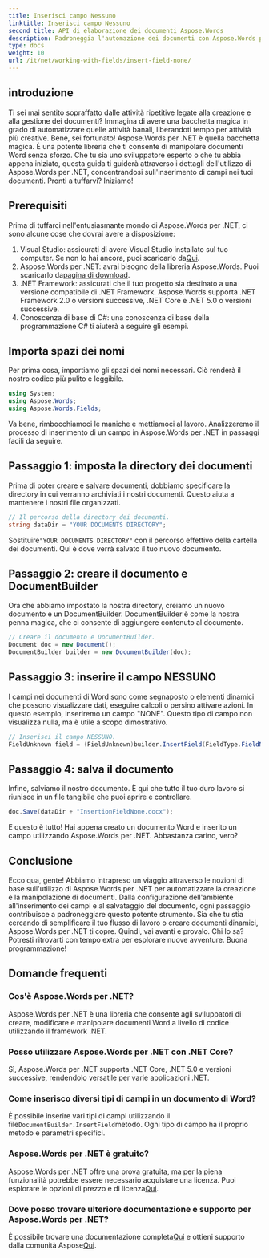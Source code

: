 ```yaml
---
title: Inserisci campo Nessuno
linktitle: Inserisci campo Nessuno
second_title: API di elaborazione dei documenti Aspose.Words
description: Padroneggia l'automazione dei documenti con Aspose.Words per .NET. Scopri come inserire i campi passo dopo passo e semplificare il flusso di lavoro. Perfetto per sviluppatori di tutti i livelli.
type: docs
weight: 10
url: /it/net/working-with-fields/insert-field-none/
---
```

## introduzione

Ti sei mai sentito sopraffatto dalle attività ripetitive legate alla creazione e alla gestione dei documenti? Immagina di avere una bacchetta magica in grado di automatizzare quelle attività banali, liberandoti tempo per attività più creative. Bene, sei fortunato! Aspose.Words per .NET è quella bacchetta magica. È una potente libreria che ti consente di manipolare documenti Word senza sforzo. Che tu sia uno sviluppatore esperto o che tu abbia appena iniziato, questa guida ti guiderà attraverso i dettagli dell'utilizzo di Aspose.Words per .NET, concentrandosi sull'inserimento di campi nei tuoi documenti. Pronti a tuffarvi? Iniziamo!

## Prerequisiti

Prima di tuffarci nell'entusiasmante mondo di Aspose.Words per .NET, ci sono alcune cose che dovrai avere a disposizione:

1.  Visual Studio: assicurati di avere Visual Studio installato sul tuo computer. Se non lo hai ancora, puoi scaricarlo da[Qui](https://visualstudio.microsoft.com/downloads/).
2.  Aspose.Words per .NET: avrai bisogno della libreria Aspose.Words. Puoi scaricarlo da[pagina di download](https://releases.aspose.com/words/net/).
3. .NET Framework: assicurati che il tuo progetto sia destinato a una versione compatibile di .NET Framework. Aspose.Words supporta .NET Framework 2.0 o versioni successive, .NET Core e .NET 5.0 o versioni successive.
4. Conoscenza di base di C#: una conoscenza di base della programmazione C# ti aiuterà a seguire gli esempi.

## Importa spazi dei nomi

Per prima cosa, importiamo gli spazi dei nomi necessari. Ciò renderà il nostro codice più pulito e leggibile.

```csharp
using System;
using Aspose.Words;
using Aspose.Words.Fields;
```

Va bene, rimbocchiamoci le maniche e mettiamoci al lavoro. Analizzeremo il processo di inserimento di un campo in Aspose.Words per .NET in passaggi facili da seguire.

## Passaggio 1: imposta la directory dei documenti

Prima di poter creare e salvare documenti, dobbiamo specificare la directory in cui verranno archiviati i nostri documenti. Questo aiuta a mantenere i nostri file organizzati.

```csharp
// Il percorso della directory dei documenti.
string dataDir = "YOUR DOCUMENTS DIRECTORY";
```

 Sostituire`"YOUR DOCUMENTS DIRECTORY"` con il percorso effettivo della cartella dei documenti. Qui è dove verrà salvato il tuo nuovo documento.

## Passaggio 2: creare il documento e DocumentBuilder

Ora che abbiamo impostato la nostra directory, creiamo un nuovo documento e un DocumentBuilder. DocumentBuilder è come la nostra penna magica, che ci consente di aggiungere contenuto al documento.

```csharp
// Creare il documento e DocumentBuilder.
Document doc = new Document();
DocumentBuilder builder = new DocumentBuilder(doc);
```

## Passaggio 3: inserire il campo NESSUNO

I campi nei documenti di Word sono come segnaposto o elementi dinamici che possono visualizzare dati, eseguire calcoli o persino attivare azioni. In questo esempio, inseriremo un campo "NONE". Questo tipo di campo non visualizza nulla, ma è utile a scopo dimostrativo.

```csharp
// Inserisci il campo NESSUNO.
FieldUnknown field = (FieldUnknown)builder.InsertField(FieldType.FieldNone, false);
```

## Passaggio 4: salva il documento

Infine, salviamo il nostro documento. È qui che tutto il tuo duro lavoro si riunisce in un file tangibile che puoi aprire e controllare.

```csharp
doc.Save(dataDir + "InsertionFieldNone.docx");
```

E questo è tutto! Hai appena creato un documento Word e inserito un campo utilizzando Aspose.Words per .NET. Abbastanza carino, vero?

## Conclusione

Ecco qua, gente! Abbiamo intrapreso un viaggio attraverso le nozioni di base sull'utilizzo di Aspose.Words per .NET per automatizzare la creazione e la manipolazione di documenti. Dalla configurazione dell'ambiente all'inserimento dei campi e al salvataggio del documento, ogni passaggio contribuisce a padroneggiare questo potente strumento. Sia che tu stia cercando di semplificare il tuo flusso di lavoro o creare documenti dinamici, Aspose.Words per .NET ti copre. Quindi, vai avanti e provalo. Chi lo sa? Potresti ritrovarti con tempo extra per esplorare nuove avventure. Buona programmazione!

## Domande frequenti

### Cos'è Aspose.Words per .NET?
Aspose.Words per .NET è una libreria che consente agli sviluppatori di creare, modificare e manipolare documenti Word a livello di codice utilizzando il framework .NET.

### Posso utilizzare Aspose.Words per .NET con .NET Core?
Sì, Aspose.Words per .NET supporta .NET Core, .NET 5.0 e versioni successive, rendendolo versatile per varie applicazioni .NET.

### Come inserisco diversi tipi di campi in un documento di Word?
 È possibile inserire vari tipi di campi utilizzando il file`DocumentBuilder.InsertField`metodo. Ogni tipo di campo ha il proprio metodo e parametri specifici.

### Aspose.Words per .NET è gratuito?
 Aspose.Words per .NET offre una prova gratuita, ma per la piena funzionalità potrebbe essere necessario acquistare una licenza. Puoi esplorare le opzioni di prezzo e di licenza[Qui](https://purchase.aspose.com/buy).

### Dove posso trovare ulteriore documentazione e supporto per Aspose.Words per .NET?
 È possibile trovare una documentazione completa[Qui](https://reference.aspose.com/words/net/) e ottieni supporto dalla comunità Aspose[Qui](https://forum.aspose.com/c/words/8).